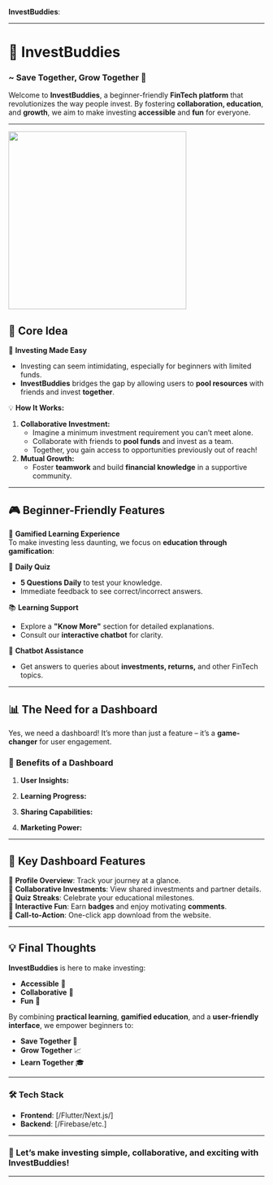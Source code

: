 **InvestBuddies**: 

---

# 🌟 **InvestBuddies**  
### ~ Save Together, Grow Together 🙂  

Welcome to **InvestBuddies**, a beginner-friendly **FinTech platform** that revolutionizes the way people invest. By fostering **collaboration, education**, and **growth**, we aim to make investing **accessible** and **fun** for everyone.  

---


<a href="https://github.com/alfiyafatima09/State-NightOwls-/raw/refs/heads/main/app-release.apk">
<img src="https://camo.githubusercontent.com/2b0b605d77141fd0ff5f5aa8159f6121c4d4bd213d5ee2aba1753d678faaf28c/68747470733a2f2f692e6962622e636f2f71306d6463345a2f6765742d69742d6f6e2d6769746875622e706e67" width=350/>
</a>



## 🚀 **Core Idea**  

🎯 **Investing Made Easy**  
- Investing can seem intimidating, especially for beginners with limited funds.  
- **InvestBuddies** bridges the gap by allowing users to **pool resources** with friends and invest **together**.  

💡 **How It Works:**  
1. **Collaborative Investment:**  
   - Imagine a minimum investment requirement you can’t meet alone.  
   - Collaborate with friends to **pool funds** and invest as a team.  
   - Together, you gain access to opportunities previously out of reach!  
2. **Mutual Growth:**  
   - Foster **teamwork** and build **financial knowledge** in a supportive community.  

---

## 🎮 **Beginner-Friendly Features**  

🌟 **Gamified Learning Experience**  
To make investing less daunting, we focus on **education through gamification**:  

📝 **Daily Quiz**  
- **5 Questions Daily** to test your knowledge.  
- Immediate feedback to see correct/incorrect answers.  

📚 **Learning Support**  
- Explore a **"Know More"** section for detailed explanations.  
- Consult our **interactive chatbot** for clarity.  

🤖 **Chatbot Assistance**  
- Get answers to queries about **investments, returns,** and other FinTech topics.  

---

## 📊 **The Need for a Dashboard**  

Yes, we need a dashboard! It’s more than just a feature – it’s a **game-changer** for user engagement.  

### 🌟 **Benefits of a Dashboard**  
1. **User Insights:**  

2. **Learning Progress:**   

3. **Sharing Capabilities:**  

4. **Marketing Power:**   

---

## 🌟 **Key Dashboard Features**  

🔹 **Profile Overview**: Track your journey at a glance.  
🔹 **Collaborative Investments**: View shared investments and partner details.  
🔹 **Quiz Streaks**: Celebrate your educational milestones.  
🔹 **Interactive Fun**: Earn **badges** and enjoy motivating **comments**.  
🔹 **Call-to-Action**: One-click app download from the website.  

---

## 💡 **Final Thoughts**  

**InvestBuddies** is here to make investing:  
- **Accessible** 💼  
- **Collaborative** 🤝  
- **Fun** 🎉  

By combining **practical learning**, **gamified education**, and a **user-friendly interface**, we empower beginners to:  
- **Save Together** 🏦  
- **Grow Together** 📈  
- **Learn Together** 🎓  

---

### 🛠️ **Tech Stack**  
- **Frontend**: [/Flutter/Next.js/]  
- **Backend**: [/Firebase/etc.]  

---



### 🎉 Let’s make investing **simple, collaborative,** and **exciting** with **InvestBuddies**!  

--- 
